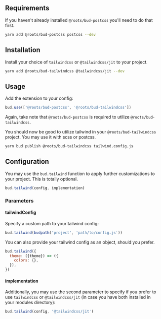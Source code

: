 ## Requirements

If you haven't already installed `@roots/bud-postcss` you'll need to do that first.

```sh
yarn add @roots/bud-postcss postcss --dev
```

## Installation

Install your choice of `tailwindcss` or `@tailwindcss/jit` to your project.

```sh
yarn add @roots/bud-tailwindcss @tailwindcss/jit --dev
```

## Usage

Add the extension to your config:

```js
bud.use(['@roots/bud-postcss', '@roots/bud-tailwindcss'])
```

Again, take note that `@roots/bud-postcss` is required to utilize `@roots/bud-tailwindcss`.

You should now be good to utilize tailwind in your `@roots/bud-tailwindcss` project. You may use it with scss or postcss.

```sh
yarn bud publish @roots/bud-tailwindcss tailwind.config.js
```

## Configuration

You may use the `bud.tailwind` function to apply further customizations to your project. This is totally optional.

```js
bud.tailwind(config, implementation)
```

### Parameters

#### tailwindConfig

Specify a custom path to your tailwind config:

```js
bud.tailwind(budpath('project', 'path/to/config.js'))
```

You can also provide your tailwind config as an object, should you prefer.

```js
bud.tailwind({
  theme: ({theme}) => ({
    colors: {},
  }),
})
```

#### implementation

Additionally, you may use the second parameter to specify if you prefer to use `tailwindcss` or `@tailwindcss/jit` (in case you have both installed in your modules directory):

```js
bud.tailwind(config, '@tailwindcss/jit')
```
